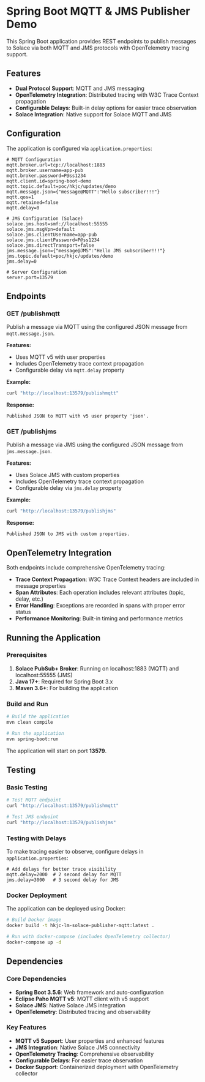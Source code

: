 # Spring Boot MQTT & JMS Publisher Demo

This Spring Boot application provides REST endpoints to publish messages to Solace via both MQTT and JMS protocols with OpenTelemetry tracing support.

## Features

- **Dual Protocol Support**: MQTT and JMS messaging
- **OpenTelemetry Integration**: Distributed tracing with W3C Trace Context propagation
- **Configurable Delays**: Built-in delay options for easier trace observation
- **Solace Integration**: Native support for Solace MQTT and JMS

## Configuration

The application is configured via `application.properties`:

```properties
# MQTT Configuration
mqtt.broker.url=tcp://localhost:1883
mqtt.broker.username=app-pub
mqtt.broker.password=P@ss1234
mqtt.client.id=spring-boot-demo
mqtt.topic.default=poc/hkjc/updates/demo
mqtt.message.json={"message@MQTT":"Hello subscriber!!!"}
mqtt.qos=1
mqtt.retained=false
mqtt.delay=0

# JMS Configuration (Solace)
solace.jms.host=smf://localhost:55555
solace.jms.msgVpn=default
solace.jms.clientUsername=app-pub
solace.jms.clientPassword=P@ss1234
solace.jms.directTransport=false
jms.message.json={"message@JMS":"Hello JMS subscriber!!!"}
jms.topic.default=poc/hkjc/updates/demo
jms.delay=0

# Server Configuration
server.port=13579
```

## Endpoints

### GET /publishmqtt
Publish a message via MQTT using the configured JSON message from `mqtt.message.json`.

**Features:**
- Uses MQTT v5 with user properties
- Includes OpenTelemetry trace context propagation
- Configurable delay via `mqtt.delay` property

**Example:**
```bash
curl "http://localhost:13579/publishmqtt"
```

**Response:**
```
Published JSON to MQTT with v5 user property 'json'.
```

### GET /publishjms
Publish a message via JMS using the configured JSON message from `jms.message.json`.

**Features:**
- Uses Solace JMS with custom properties
- Includes OpenTelemetry trace context propagation
- Configurable delay via `jms.delay` property

**Example:**
```bash
curl "http://localhost:13579/publishjms"
```

**Response:**
```
Published JSON to JMS with custom properties.
```

## OpenTelemetry Integration

Both endpoints include comprehensive OpenTelemetry tracing:

- **Trace Context Propagation**: W3C Trace Context headers are included in message properties
- **Span Attributes**: Each operation includes relevant attributes (topic, delay, etc.)
- **Error Handling**: Exceptions are recorded in spans with proper error status
- **Performance Monitoring**: Built-in timing and performance metrics

## Running the Application

### Prerequisites
1. **Solace PubSub+ Broker**: Running on localhost:1883 (MQTT) and localhost:55555 (JMS)
2. **Java 17+**: Required for Spring Boot 3.x
3. **Maven 3.6+**: For building the application

### Build and Run
```bash
# Build the application
mvn clean compile

# Run the application
mvn spring-boot:run
```

The application will start on port **13579**.

## Testing

### Basic Testing
```bash
# Test MQTT endpoint
curl "http://localhost:13579/publishmqtt"

# Test JMS endpoint  
curl "http://localhost:13579/publishjms"
```

### Testing with Delays
To make tracing easier to observe, configure delays in `application.properties`:

```properties
# Add delays for better trace visibility
mqtt.delay=2000  # 2 second delay for MQTT
jms.delay=3000   # 3 second delay for JMS
```

### Docker Deployment
The application can be deployed using Docker:

```bash
# Build Docker image
docker build -t hkjc-lm-solace-publisher-mqtt:latest .

# Run with docker-compose (includes OpenTelemetry collector)
docker-compose up -d
```

## Dependencies

### Core Dependencies
- **Spring Boot 3.5.6**: Web framework and auto-configuration
- **Eclipse Paho MQTT v5**: MQTT client with v5 support
- **Solace JMS**: Native Solace JMS integration
- **OpenTelemetry**: Distributed tracing and observability

### Key Features
- **MQTT v5 Support**: User properties and enhanced features
- **JMS Integration**: Native Solace JMS connectivity
- **OpenTelemetry Tracing**: Comprehensive observability
- **Configurable Delays**: For easier trace observation
- **Docker Support**: Containerized deployment with OpenTelemetry collector

